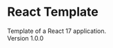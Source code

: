 React Template
================================================================================
Template of a React 17 application.  
Version 1.0.0